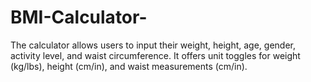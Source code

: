 # BMI-Calculator-
The calculator allows users to input their weight, height, age, gender, activity level, and waist circumference. It offers unit toggles for weight (kg/lbs), height (cm/in), and waist measurements (cm/in). 

